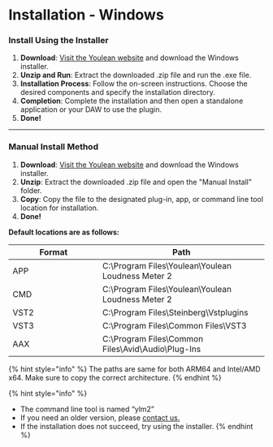# Installation - Windows

### **Install Using the Installer**

1. **Download**: [Visit the Youlean website](https://youlean.co/download-youlean-loudness-meter/) and download the Windows installer.
2. **Unzip and Run**: Extract the downloaded .zip file and run the .exe file.
3. **Installation Process**: Follow the on-screen instructions. Choose the desired components and specify the installation directory.
4. **Completion**: Complete the installation and then open a standalone application or your DAW to use the plugin.
5. **Done!**

***

### Manual Install Method

1. **Download**: [Visit the Youlean website](https://youlean.co/download-youlean-loudness-meter/) and download the Windows installer.
2. **Unzip**: Extract the downloaded .zip file and open the "Manual Install" folder.
3. **Copy**: Copy the file to the designated plug-in, app, or command line tool location for installation.
4. **Done!**

**Default locations are as follows:**

<table><thead><tr><th width="161">Format</th><th>Path</th></tr></thead><tbody><tr><td>APP</td><td>C:\Program Files\Youlean\Youlean Loudness Meter 2</td></tr><tr><td>CMD</td><td>C:\Program Files\Youlean\Youlean Loudness Meter 2</td></tr><tr><td>VST2</td><td>C:\Program Files\Steinberg\Vstplugins</td></tr><tr><td>VST3</td><td>C:\Program Files\Common Files\VST3</td></tr><tr><td>AAX</td><td>C:\Program Files\Common Files\Avid\Audio\Plug-Ins</td></tr></tbody></table>

{% hint style="info" %}
The paths are same for both ARM64 and Intel/AMD x64. Make sure to copy the correct architecture.&#x20;
{% endhint %}

{% hint style="info" %}
* The command line tool is named “ylm2”
* If you need an older version, please [contact us.](https://youlean.co/contact/)
* If the installation does not succeed, try using the installer.
{% endhint %}
